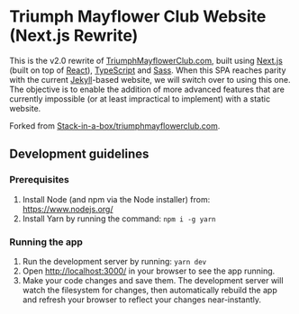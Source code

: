 # Triumph Mayflower Club Website (Next.js Rewrite)

This is the v2.0 rewrite of [TriumphMayflowerClub.com](https://www.triumphmayflowerclub.com/), built using [Next.js](https://www.nextjs.org/) (built on top of [React](https://www.reactjs.org/)), [TypeScript](https://www.typescriptlang.org/) and [Sass](https://www.sass-lang.com/). When this SPA reaches parity with the current [Jekyll](https://www.jekyllrb.com/)-based website, we will switch over to using this one. The objective is to enable the addition of more advanced features that are currently impossible (or at least impractical to implement) with a static website.

Forked from [Stack-in-a-box/triumphmayflowerclub.com](https://www.github.com/Stack-in-a-box/triumphmayflowerclub.com).

## Development guidelines

### Prerequisites

1. Install Node (and npm via the Node installer) from: https://www.nodejs.org/
2. Install Yarn by running the command: `npm i -g yarn`

### Running the app

1. Run the development server by running: `yarn dev`
2. Open [http://localhost:3000/](http://localhost:3000) in your browser to see the app running.
3. Make your code changes and save them. The development server will watch the filesystem for changes, then automatically rebuild the app and refresh your browser to reflect your changes near-instantly.
